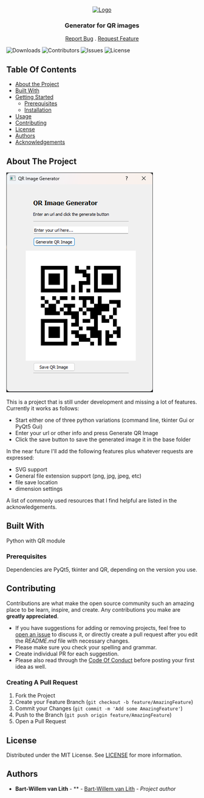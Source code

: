 <br/>
<p align="center">
  <a href="https://github.com/bwvanlith/Python_QRGenerator">
    <img src="images/logo.png" alt="Logo" width="80" height="80">
  </a>

  <h3 align="center">Generator for QR images</h3>

  <p align="center">
    <a href="https://github.com/bwvanlith/Python_QRGenerator/issues">Report Bug</a>
    .
    <a href="https://github.com/bwvanlith/Python_QRGenerator/issues">Request Feature</a>
  </p>
</p>

![Downloads](https://img.shields.io/github/downloads/bwvanlith/Python_QRGenerator/total) ![Contributors](https://img.shields.io/github/contributors/bwvanlith/Python_QRGenerator?color=dark-green) ![Issues](https://img.shields.io/github/issues/bwvanlith/Python_QRGenerator) ![License](https://img.shields.io/github/license/bwvanlith/Python_QRGenerator) 

## Table Of Contents

* [About the Project](#about-the-project)
* [Built With](#built-with)
* [Getting Started](#getting-started)
  * [Prerequisites](#prerequisites)
  * [Installation](#installation)
* [Usage](#usage)
* [Contributing](#contributing)
* [License](#license)
* [Authors](#authors)
* [Acknowledgements](#acknowledgements)

## About The Project

![Screen Shot](assets/Qr_Gui.png)

This is a project that is still under development and missing a lot of features. Currently it works as follows:

* Start either one of three python variations (command line, tkinter Gui or PyQt5 Gui)
* Enter your url or other info and press Generate QR Image
* Click the save button to save the generated image it in the base folder

In the near future I'll add the following features plus whatever requests are expressed:
* SVG support
* General file extension support (png, jpg, jpeg, etc)
* file save location
* dimension settings

A list of commonly used resources that I find helpful are listed in the acknowledgements.

## Built With

Python with QR module

### Prerequisites

Dependencies are PyQt5, tkinter and QR, depending on the version you use.

## Contributing

Contributions are what make the open source community such an amazing place to be learn, inspire, and create. Any contributions you make are **greatly appreciated**.
* If you have suggestions for adding or removing projects, feel free to [open an issue](https://github.com/bwvanlith/Python_QRGenerator/issues/new) to discuss it, or directly create a pull request after you edit the *README.md* file with necessary changes.
* Please make sure you check your spelling and grammar.
* Create individual PR for each suggestion.
* Please also read through the [Code Of Conduct](https://github.com/bwvanlith/Python_QRGenerator/blob/main/CODE_OF_CONDUCT.md) before posting your first idea as well.

### Creating A Pull Request

1. Fork the Project
2. Create your Feature Branch (`git checkout -b feature/AmazingFeature`)
3. Commit your Changes (`git commit -m 'Add some AmazingFeature'`)
4. Push to the Branch (`git push origin feature/AmazingFeature`)
5. Open a Pull Request

## License

Distributed under the MIT License. See [LICENSE](https://github.com/bwvanlith/Python_QRGenerator/blob/main/LICENSE.md) for more information.

## Authors

* **Bart-Willem van Lith** - ** - [Bart-Willem van Lith](https://github.com/bwvanlith) - *Project author*

